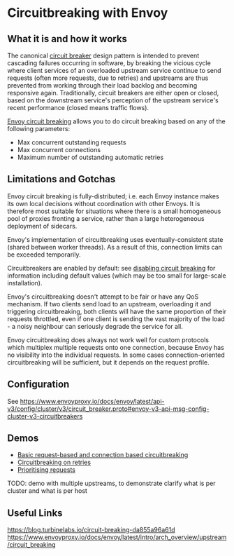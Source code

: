 # Circuitbreaking with Envoy

## What it is and how it works

The canonical [circuit breaker](https://en.wikipedia.org/wiki/Circuit_breaker_design_pattern) design pattern is 
intended to prevent cascading failures occurring in software, by breaking the vicious cycle where client services 
of an overloaded upstream service continue to send requests (often more requests, due to retries) 
and upstreams are thus prevented from working through their load backlog and becoming responsive again.
Traditionally, circuit breakers are either open or closed, based on the downstream service's perception of the 
upstream service's recent performance (closed means traffic flows).

[Envoy circuit breaking](https://www.envoyproxy.io/docs/envoy/latest/intro/arch_overview/upstream/circuit_breaking) allows you to 
do circuit breaking based on any of the following parameters:
 * Max concurrent outstanding requests
 * Max concurrent connections
 * Maximum number of outstanding automatic retries

## Limitations and Gotchas

Envoy circuit breaking is fully-distributed; i.e. each Envoy instance makes its own local decisions without
coordination with other Envoys. It is therefore  most suitable for situations where there is a small homogeneous 
pool of proxies fronting a service, rather than a large heterogeneous deployment of sidecars.

Envoy's implementation of circuitbreaking uses eventually-consistent state (shared between worker threads).
As a result of this, connection limits can be exceeded temporarily.

Circuitbreakers are enabled by default: see [disabling circuit breaking](https://www.envoyproxy.io/docs/envoy/latest/faq/load_balancing/disable_circuit_breaking#faq-disable-circuit-breaking) for information including default values (which may be too small for large-scale installation). 

Envoy's circuitbreaking doesn't attempt to be fair or have any QoS mechanism. 
If two clients send load to an upstream, overloading it and triggering circuitbreaking, both clients 
will have the same proportion of their requests throttled, even if one client is sending the vast majority of the load - a noisy neighbour can seriously degrade the service for all.

Envoy circuitbreaking does always not work well for custom protocols which multiplex multiple requests 
onto one connection, because Envoy has no visibility into the individual requests. In some cases 
connection-oriented circuitbreaking will be sufficient, but it depends on the request profile.


## Configuration

See 
https://www.envoyproxy.io/docs/envoy/latest/api-v3/config/cluster/v3/circuit_breaker.proto#envoy-v3-api-msg-config-cluster-v3-circuitbreakers


## Demos 
 * [Basic request-based and connection based circuitbreaking](./demo-basic/README.md)
 * [Circuitbreaking on retries](./demo-retries/README.md)
 * [Prioritising requests](./demo-prios/README.md)

TODO: demo with multiple upstreams, to demonstrate clarify what is per cluster and what is per host

## Useful Links

https://blog.turbinelabs.io/circuit-breaking-da855a96a61d
https://www.envoyproxy.io/docs/envoy/latest/intro/arch_overview/upstream/circuit_breaking
